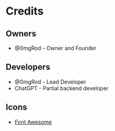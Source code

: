 # Credits

## Owners

- @0mgRod - Owner and Founder

## Developers

- @0mgRod - Lead Developer
- ChatGPT - Partial backend developer

## Icons

- [Font Awesome](https://fontawesome.com)